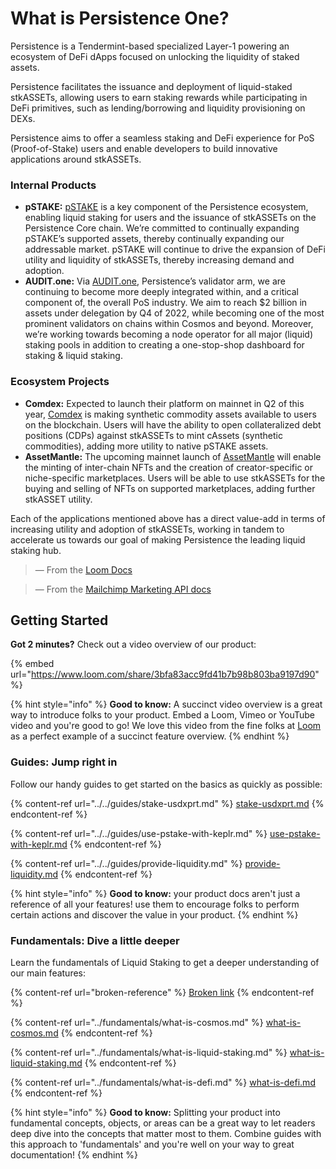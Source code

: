 # What is Persistence One?

Persistence is a Tendermint-based specialized Layer-1 powering an ecosystem of DeFi dApps focused on unlocking the liquidity of staked assets.

Persistence facilitates the issuance and deployment of liquid-staked stkASSETs, allowing users to earn staking rewards while participating in DeFi primitives, such as lending/borrowing and liquidity provisioning on DEXs.

Persistence aims to offer a seamless staking and DeFi experience for PoS (Proof-of-Stake) users and enable developers to build innovative applications around stkASSETs.

### Internal Products <a href="#1a6e" id="1a6e"></a>

* **pSTAKE:** [pSTAKE](https://pstake.finance/) is a key component of the Persistence ecosystem, enabling liquid staking for users and the issuance of stkASSETs on the Persistence Core chain. We’re committed to continually expanding pSTAKE’s supported assets, thereby continually expanding our addressable market. pSTAKE will continue to drive the expansion of DeFi utility and liquidity of stkASSETs, thereby increasing demand and adoption.
* **AUDIT.one:** Via [AUDIT.one](https://audit.one/), Persistence’s validator arm, we are continuing to become more deeply integrated within, and a critical component of, the overall PoS industry. We aim to reach $2 billion in assets under delegation by Q4 of 2022, while becoming one of the most prominent validators on chains within Cosmos and beyond. Moreover, we’re working towards becoming a node operator for all major (liquid) staking pools in addition to creating a one-stop-shop dashboard for staking & liquid staking.

### Ecosystem Projects <a href="#94f0" id="94f0"></a>

* **Comdex:** Expected to launch their platform on mainnet in Q2 of this year, [Comdex](https://comdex.one/home) is making synthetic commodity assets available to users on the blockchain. Users will have the ability to open collateralized debt positions (CDPs) against stkASSETs to mint cAssets (synthetic commodities), adding more utility to native pSTAKE assets.
* **AssetMantle:** The upcoming mainnet launch of [AssetMantle](https://assetmantle.one/) will enable the minting of inter-chain NFTs and the creation of creator-specific or niche-specific marketplaces. Users will be able to use stkASSETs for the buying and selling of NFTs on supported marketplaces, adding further stkASSET utility.

Each of the applications mentioned above has a direct value-add in terms of increasing utility and adoption of stkASSETs, working in tandem to accelerate us towards our goal of making Persistence the leading liquid staking hub.

>
>
> — From the [Loom Docs](https://support.loom.com/hc/en-us/articles/360002158057-What-is-Loom-)

>
>
> — From the [Mailchimp Marketing API docs](https://mailchimp.com/developer/marketing/docs/fundamentals/)

## Getting Started

**Got 2 minutes?** Check out a video overview of our product:

{% embed url="https://www.loom.com/share/3bfa83acc9fd41b7b98b803ba9197d90" %}

{% hint style="info" %}
**Good to know:** A succinct video overview is a great way to introduce folks to your product. Embed a Loom, Vimeo or YouTube video and you're good to go! We love this video from the fine folks at [Loom](https://loom.com) as a perfect example of a succinct feature overview.
{% endhint %}

### Guides: Jump right in

Follow our handy guides to get started on the basics as quickly as possible:

{% content-ref url="../../guides/stake-usdxprt.md" %}
[stake-usdxprt.md](../../guides/stake-usdxprt.md)
{% endcontent-ref %}

{% content-ref url="../../guides/use-pstake-with-keplr.md" %}
[use-pstake-with-keplr.md](../../guides/use-pstake-with-keplr.md)
{% endcontent-ref %}

{% content-ref url="../../guides/provide-liquidity.md" %}
[provide-liquidity.md](../../guides/provide-liquidity.md)
{% endcontent-ref %}

{% hint style="info" %}
**Good to know:** your product docs aren't just a reference of all your features! use them to encourage folks to perform certain actions and discover the value in your product.
{% endhint %}

### Fundamentals: Dive a little deeper

Learn the fundamentals of Liquid Staking to get a deeper understanding of our main features:

{% content-ref url="broken-reference" %}
[Broken link](broken-reference)
{% endcontent-ref %}

{% content-ref url="../fundamentals/what-is-cosmos.md" %}
[what-is-cosmos.md](../fundamentals/what-is-cosmos.md)
{% endcontent-ref %}

{% content-ref url="../fundamentals/what-is-liquid-staking.md" %}
[what-is-liquid-staking.md](../fundamentals/what-is-liquid-staking.md)
{% endcontent-ref %}

{% content-ref url="../fundamentals/what-is-defi.md" %}
[what-is-defi.md](../fundamentals/what-is-defi.md)
{% endcontent-ref %}

{% hint style="info" %}
**Good to know:** Splitting your product into fundamental concepts, objects, or areas can be a great way to let readers deep dive into the concepts that matter most to them. Combine guides with this approach to 'fundamentals' and you're well on your way to great documentation!
{% endhint %}

